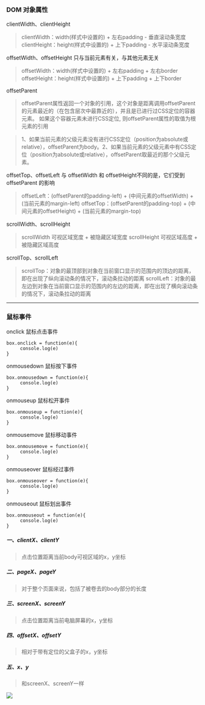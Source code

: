 ### DOM 对象属性

clientWidth、clientHeight

> clientWidth：width(样式中设置的) + 左右padding - 垂直滚动条宽度
>clientHeight：height(样式中设置的) + 上下padding - 水平滚动条宽度

offsetWidth、offsetHeight 只与当前元素有关，与其他元素无关

> offsetWidth：width(样式中设置的) + 左右padding + 左右border
>offsetHeight：height(样式中设置的) + 上下padding + 上下border

offsetParent 

> offsetParent属性返回一个对象的引用，这个对象是距离调用offsetParent的元素最近的（在包含层次中最靠近的），并且是已进行过CSS定位的容器元素。 如果这个容器元素未进行CSS定位, 则offsetParent属性的取值为根元素的引用

> 1、如果当前元素的父级元素没有进行CSS定位（position为absolute或relative），offsetParent为body。2、如果当前元素的父级元素中有CSS定位（position为absolute或relative），offsetParent取最近的那个父级元素。

offsetTop、offsetLeft 与 offsetWidth 和 offsetHeight不同的是，它们受到 offsetParent 的影响

> offsetLeft：(offsetParent的padding-left) + (中间元素的offsetWidth) + (当前元素的margin-left)
>offsetTop：(offsetParent的padding-top) +  (中间元素的offsetHeight) + (当前元素的margin-top)

scrollWidth、scrollHeight

> scrollWidth 可视区域宽度 + 被隐藏区域宽度
>scrollHeight 可视区域高度 + 被隐藏区域高度

scrollTop、scrollLeft

> scrollTop：对象的最顶部到对象在当前窗口显示的范围内的顶边的距离，即在出现了纵向滚动条的情况下，滚动条拉动的距离
>scrollLeft：对象的最左边到对象在当前窗口显示的范围内的左边的距离，即在出现了横向滚动条的情况下，滚动条拉动的距离

---

### 鼠标事件

onclick 鼠标点击事件

```
box.onclick = function(e){
     console.log(e)
}
```

onmousedown 鼠标按下事件

```
box.onmousedown = function(e){
     console.log(e)
}
```

onmouseup 鼠标松开事件

```
box.onmouseup = function(e){
     console.log(e)
}
```

onmousemove 鼠标移动事件

```
box.onmousemove = function(e){
     console.log(e)
}
```

onmouseover 鼠标经过事件

```
box.onmouseover = function(e){
     console.log(e)
}
```

onmouseout 鼠标划出事件

```
box.onmouseout = function(e){
     console.log(e)
}
```

##### 一、clientX、clientY

> 点击位置距离当前body可视区域的x，y坐标

##### 二、pageX、pageY
> 对于整个页面来说，包括了被卷去的body部分的长度

##### 三、screenX、screenY
> 点击位置距离当前电脑屏幕的x，y坐标

##### 四、offsetX、offsetY
> 相对于带有定位的父盒子的x，y坐标

##### 五、x、y
> 和screenX、screenY一样

![](D:\mywork\images\鼠标事件.png)